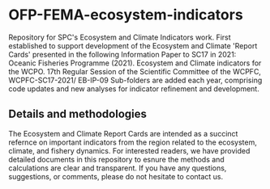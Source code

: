 # OFP-FEMA-ecosystem-indicators
Repository for SPC's Ecosystem and Climate Indicators work. 
First established to support development of the Ecosystem and Climate 'Report Cards' presented in the following Information Paper to SC17 in 2021:
      Oceanic Fisheries Programme (2021). Ecosystem and Climate indicators for the WCPO. 17th Regular Session of the Scientific
      Committee of the WCPFC, WCPFC-SC17-2021/ EB-IP-09
Sub-folders are added each year, comprising code updates and new analyses for indicator refinement and development.

## Details and methodologies
The Ecosystem and Climate Report Cards are intended as a succinct refernce on important indicators from the region related to the ecosystem, climate, and fishery dynamics. For interested readers, we have provided detailed documents in this repository to esnure the methods and calculations are clear and transparent. If you have any questions, suggestions, or comments, please do not hesitate to contact us.

